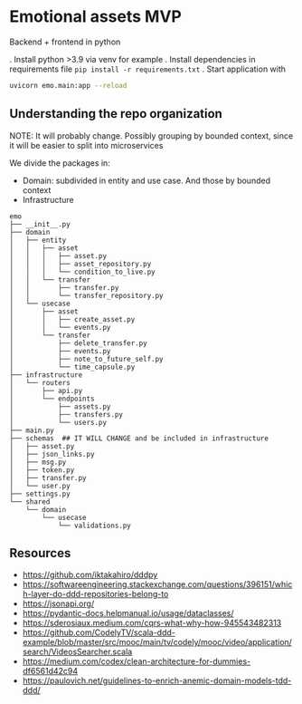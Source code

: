 # Emotional assets MVP

Backend + frontend in python


. Install python >3.9 via venv for example
. Install dependencies in requirements file `pip install -r requirements.txt`
. Start application with 


````bash
uvicorn emo.main:app --reload
````


## Understanding the repo organization

NOTE: It will probably change. Possibly grouping by bounded context, since it will be easier to split into microservices

We divide the packages in:

* Domain: subdivided in entity and use case. And those by bounded context
* Infrastructure

````
emo
├── __init__.py
├── domain
│   ├── entity
│   │   ├── asset
│   │   │   ├── asset.py
│   │   │   ├── asset_repository.py
│   │   │   └── condition_to_live.py
│   │   └── transfer
│   │       ├── transfer.py
│   │       └── transfer_repository.py
│   └── usecase
│       ├── asset
│       │   ├── create_asset.py
│       │   └── events.py
│       └── transfer
│           ├── delete_transfer.py
│           ├── events.py
│           ├── note_to_future_self.py
│           └── time_capsule.py
├── infrastructure
│   └── routers
│       ├── api.py
│       └── endpoints
│           ├── assets.py
│           ├── transfers.py
│           └── users.py
├── main.py
├── schemas  ## IT WILL CHANGE and be included in infrastructure
│   ├── asset.py
│   ├── json_links.py
│   ├── msg.py
│   ├── token.py
│   ├── transfer.py
│   └── user.py
├── settings.py
└── shared
    └── domain
        └── usecase
            └── validations.py

````

## Resources

* https://github.com/iktakahiro/dddpy
* https://softwareengineering.stackexchange.com/questions/396151/which-layer-do-ddd-repositories-belong-to
* https://jsonapi.org/
* https://pydantic-docs.helpmanual.io/usage/dataclasses/
* https://sderosiaux.medium.com/cqrs-what-why-how-945543482313
* https://github.com/CodelyTV/scala-ddd-example/blob/master/src/mooc/main/tv/codely/mooc/video/application/search/VideosSearcher.scala
* https://medium.com/codex/clean-architecture-for-dummies-df6561d42c94
* https://paulovich.net/guidelines-to-enrich-anemic-domain-models-tdd-ddd/

